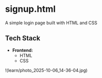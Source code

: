 # signup.html
A simple login page built with HTML and CSS
## Tech Stack

- **Frontend:**
  - HTML  
  - CSS  

!(learn/photo_2025-10-06_14-36-04.jpg)
